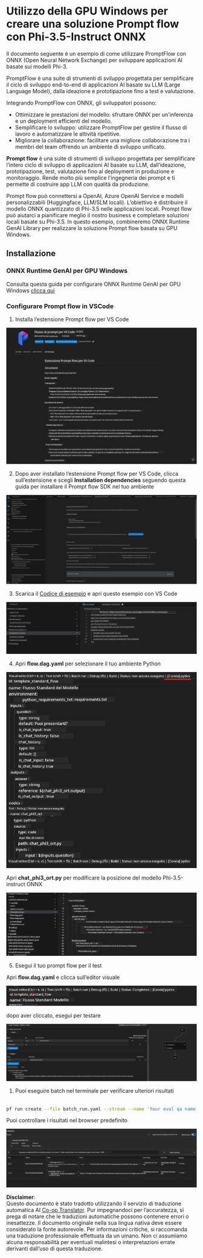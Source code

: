 <!--
CO_OP_TRANSLATOR_METADATA:
{
  "original_hash": "92e7dac1e5af0dd7c94170fdaf6860fe",
  "translation_date": "2025-05-09T18:52:26+00:00",
  "source_file": "md/02.Application/01.TextAndChat/Phi3/UsingPromptFlowWithONNX.md",
  "language_code": "it"
}
-->
# Utilizzo della GPU Windows per creare una soluzione Prompt flow con Phi-3.5-Instruct ONNX

Il documento seguente è un esempio di come utilizzare PromptFlow con ONNX (Open Neural Network Exchange) per sviluppare applicazioni AI basate sui modelli Phi-3.

PromptFlow è una suite di strumenti di sviluppo progettata per semplificare il ciclo di sviluppo end-to-end di applicazioni AI basate su LLM (Large Language Model), dalla ideazione e prototipazione fino a test e valutazione.

Integrando PromptFlow con ONNX, gli sviluppatori possono:

- Ottimizzare le prestazioni del modello: sfruttare ONNX per un'inferenza e un deployment efficienti del modello.
- Semplificare lo sviluppo: utilizzare PromptFlow per gestire il flusso di lavoro e automatizzare le attività ripetitive.
- Migliorare la collaborazione: facilitare una migliore collaborazione tra i membri del team offrendo un ambiente di sviluppo unificato.

**Prompt flow** è una suite di strumenti di sviluppo progettata per semplificare l’intero ciclo di sviluppo di applicazioni AI basate su LLM, dall’ideazione, prototipazione, test, valutazione fino al deployment in produzione e monitoraggio. Rende molto più semplice l’ingegneria dei prompt e ti permette di costruire app LLM con qualità da produzione.

Prompt flow può connettersi a OpenAI, Azure OpenAI Service e modelli personalizzabili (Huggingface, LLM/SLM locali). L’obiettivo è distribuire il modello ONNX quantizzato di Phi-3.5 nelle applicazioni locali. Prompt flow può aiutarci a pianificare meglio il nostro business e completare soluzioni locali basate su Phi-3.5. In questo esempio, combineremo ONNX Runtime GenAI Library per realizzare la soluzione Prompt flow basata su GPU Windows.

## **Installazione**

### **ONNX Runtime GenAI per GPU Windows**

Consulta questa guida per configurare ONNX Runtime GenAI per GPU Windows [clicca qui](./ORTWindowGPUGuideline.md)

### **Configurare Prompt flow in VSCode**

1. Installa l’estensione Prompt flow per VS Code

![pfvscode](../../../../../../translated_images/pfvscode.79f42ae5dd93ed35c19d6d978ae75831fef40e0b8440ee48b893b5a0597d2260.it.png)

2. Dopo aver installato l’estensione Prompt flow per VS Code, clicca sull’estensione e scegli **Installation dependencies** seguendo questa guida per installare il Prompt flow SDK nel tuo ambiente

![pfsetup](../../../../../../translated_images/pfsetup.0c82d99c7760aac29833b37faf4329e67e22279b1c5f37a73724dfa9ebaa32ee.it.png)

3. Scarica il [Codice di esempio](../../../../../../code/09.UpdateSamples/Aug/pf/onnx_inference_pf) e apri questo esempio con VS Code

![pfsample](../../../../../../translated_images/pfsample.7bf40b133a558d86356dd6bc0e480bad2659d9c5364823dae9b3e6784e6f2d25.it.png)

4. Apri **flow.dag.yaml** per selezionare il tuo ambiente Python

![pfdag](../../../../../../translated_images/pfdag.c5eb356fa3a96178cd594de9a5da921c4bbe646a9946f32aa20d344ccbeb51a0.it.png)

   Apri **chat_phi3_ort.py** per modificare la posizione del modello Phi-3.5-instruct ONNX

![pfphi](../../../../../../translated_images/pfphi.fff4b0afea47c92c8481174dbf3092823906fca5b717fc642f78947c3e5bbb39.it.png)

5. Esegui il tuo prompt flow per il test

Apri **flow.dag.yaml** e clicca sull’editor visuale

![pfv](../../../../../../translated_images/pfv.7af6ecd65784a98558b344ba69b5ba6233876823fb435f163e916a632394fc1e.it.png)

dopo aver cliccato, esegui per testare

![pfflow](../../../../../../translated_images/pfflow.9697e0fda67794bb0cf4b78d52e6f5a42002eec935bc2519933064afbbdd34f0.it.png)

1. Puoi eseguire batch nel terminale per verificare ulteriori risultati


```bash

pf run create --file batch_run.yaml --stream --name 'Your eval qa name'    

```

Puoi controllare i risultati nel browser predefinito


![pfresult](../../../../../../translated_images/pfresult.972eb57dd5bec646e1aa01148991ba8959897efea396e42cf9d7df259444878d.it.png)

**Disclaimer**:  
Questo documento è stato tradotto utilizzando il servizio di traduzione automatica AI [Co-op Translator](https://github.com/Azure/co-op-translator). Pur impegnandoci per l’accuratezza, si prega di notare che le traduzioni automatiche possono contenere errori o inesattezze. Il documento originale nella sua lingua nativa deve essere considerato la fonte autorevole. Per informazioni critiche, si raccomanda una traduzione professionale effettuata da un umano. Non ci assumiamo alcuna responsabilità per eventuali malintesi o interpretazioni errate derivanti dall’uso di questa traduzione.